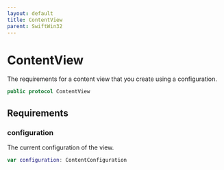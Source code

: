```yaml
---
layout: default
title: ContentView
parent: SwiftWin32
---
```

# ContentView

The requirements for a content view that you create using a configuration.

``` swift
public protocol ContentView 
```

## Requirements

### configuration

The current configuration of the view.

``` swift
var configuration: ContentConfiguration 
```
